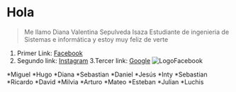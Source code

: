 # Hola  
> Me llamo Diana Valentina Sepulveda Isaza 
>Estudiante de ingenieria de Sistemas e informática
>y estoy muy feliz de verte
1. Primer Link: [Facebook](https://www.facebook.com/)  
2. Segundo link: [Instagram](https://www.instagram.com/laklaxe/) 
3.Tercer link: [Google](https://www.google.com.mx/) 
![LogoFacebook](https://cdn.pixabay.com/photo/2015/05/17/10/51/facebook-770688_960_720.png)  

*Miguel
*Hugo
*Diana
*Sebastian
*Daniel
*Jesús
*Inty
*Sebastian
*Ricardo
*David
*Milvia
*Arturo
*Mateo
*Esteban
*Julian
*Luchis